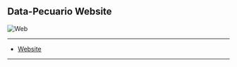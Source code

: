 Data-Pecuario Website
---
![Web](https://github.com/LFrench03/Ganaderia-en-Cuba/blob/main/brand/PNG/Identificador_principal.png)

---
* [Website](https://lfrench03.github.io/)
---

